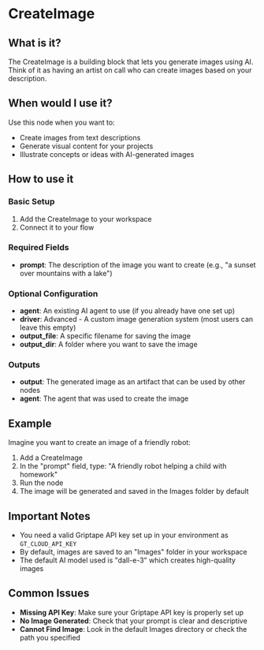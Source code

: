 # CreateImage

## What is it?

The CreateImage is a building block that lets you generate images using AI. Think of it as having an artist on call who can create images based on your description.

## When would I use it?

Use this node when you want to:

- Create images from text descriptions
- Generate visual content for your projects
- Illustrate concepts or ideas with AI-generated images

## How to use it

### Basic Setup

1. Add the CreateImage to your workspace
1. Connect it to your flow

### Required Fields

- **prompt**: The description of the image you want to create (e.g., "a sunset over mountains with a lake")

### Optional Configuration

- **agent**: An existing AI agent to use (if you already have one set up)
- **driver**: Advanced - A custom image generation system (most users can leave this empty)
- **output_file**: A specific filename for saving the image
- **output_dir**: A folder where you want to save the image

### Outputs

- **output**: The generated image as an artifact that can be used by other nodes
- **agent**: The agent that was used to create the image

## Example

Imagine you want to create an image of a friendly robot:

1. Add a CreateImage
1. In the "prompt" field, type: "A friendly robot helping a child with homework"
1. Run the node
1. The image will be generated and saved in the Images folder by default

## Important Notes

- You need a valid Griptape API key set up in your environment as `GT_CLOUD_API_KEY`
- By default, images are saved to an "Images" folder in your workspace
- The default AI model used is "dall-e-3" which creates high-quality images

## Common Issues

- **Missing API Key**: Make sure your Griptape API key is properly set up
- **No Image Generated**: Check that your prompt is clear and descriptive
- **Cannot Find Image**: Look in the default Images directory or check the path you specified
